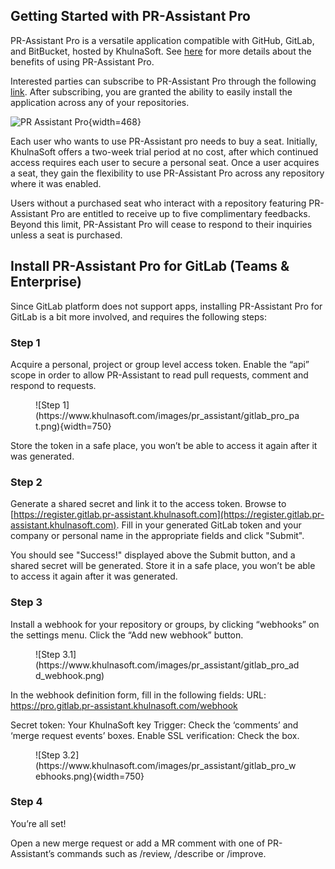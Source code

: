 
## Getting Started with PR-Assistant Pro

PR-Assistant Pro is a versatile application compatible with GitHub, GitLab, and BitBucket, hosted by KhulnaSoft.
See [here](https://khulnasoft.github.io/pr-assistant/#pr-assistant-pro) for more details about the benefits of using PR-Assistant Pro.

Interested parties can subscribe to PR-Assistant Pro through the following [link](https://www.khulnasoft.com/pricing/). 
After subscribing, you are granted the ability to easily install the application across any of your repositories.

![PR Assistant Pro](https://khulnasoft.com/images/pr_assistant/pr_assistant_pro_install.png){width=468}

Each user who wants to use PR-Assistant pro needs to buy a seat. 
Initially, KhulnaSoft offers a two-week trial period at no cost, after which continued access requires each user to secure a personal seat.
Once a user acquires a seat, they gain the flexibility to use PR-Assistant Pro across any repository where it was enabled.

Users without a purchased seat who interact with a repository featuring PR-Assistant Pro are entitled to receive up to five complimentary feedbacks.
Beyond this limit, PR-Assistant Pro will cease to respond to their inquiries unless a seat is purchased.


## Install PR-Assistant Pro for GitLab (Teams & Enterprise)

Since GitLab platform does not support apps, installing PR-Assistant Pro for GitLab is a bit more involved, and requires the following steps:

### Step 1

Acquire a personal, project or group level access token. Enable the “api” scope in order to allow PR-Assistant to read pull requests, comment and respond to requests.

<figure markdown="1">
![Step 1](https://www.khulnasoft.com/images/pr_assistant/gitlab_pro_pat.png){width=750}
</figure>

Store the token in a safe place, you won’t be able to access it again after it was generated.

### Step 2

Generate a shared secret and link it to the access token. Browse to [https://register.gitlab.pr-assistant.khulnasoft.com](https://register.gitlab.pr-assistant.khulnasoft.com).
Fill in your generated GitLab token and your company or personal name in the appropriate fields and click "Submit".

You should see "Success!" displayed above the Submit button, and a shared secret will be generated. Store it in a safe place, you won’t be able to access it again after it was generated.

### Step 3

Install a webhook for your repository or groups, by clicking “webhooks” on the settings menu. Click the “Add new webhook” button.

<figure markdown="1">
![Step 3.1](https://www.khulnasoft.com/images/pr_assistant/gitlab_pro_add_webhook.png)
</figure>

In the webhook definition form, fill in the following fields:
URL: https://pro.gitlab.pr-assistant.khulnasoft.com/webhook

Secret token: Your KhulnaSoft key
Trigger: Check the ‘comments’ and ‘merge request events’ boxes.
Enable SSL verification: Check the box.

<figure markdown="1">
![Step 3.2](https://www.khulnasoft.com/images/pr_assistant/gitlab_pro_webhooks.png){width=750}
</figure>

### Step 4

You’re all set!

Open a new merge request or add a MR comment with one of PR-Assistant’s commands such as /review, /describe or /improve.